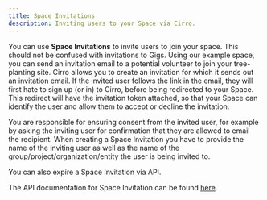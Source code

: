 ```yaml
---
title: Space Invitations
description: Inviting users to your Space via Cirro.
---
```


You can use **Space Invitations** to invite users to join your space. This should not be confused with invitations to Gigs. Using our example space, you can send an invitation email to a potential volunteer to join your tree-planting site. Cirro allows you to create an invitation for which it sends out an invitation email. If the invited user follows the link in the email, they will first hate to sign up (or in) to Cirro, before being redirected to your Space. This redirect will have the invitation token attached, so that your Space can identify the user and allow them to accept or decline the invitation.

You are responsible for ensuring consent from the invited user, for example by asking the inviting user for confirmation that they are allowed to email the recipient. When creating a Space Invitation you have to provide the name of the inviting user as well as the name of the group/project/organization/entity the user is being invited to.

You can also expire a Space Invitation via API.

The API documentation for Space Invitation can be found [here](https://api-docs.cirro.io/docs/space_invitations/about).
